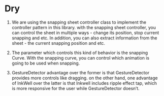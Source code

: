 # Dry

1) We are using the snapping sheet controller class to implement the controller pattern in this library.
with the snapping sheet controller, you can control the sheet in multiple ways - change its position,
stop current snapping and etc. In addition, you can also extract information from the sheet - the current snapping position and etc.

2) The parameter which controls this kind of behavior is the snapping Curve. 
With the snapping curve, you can control which animation is going to be used when snapping.

3) GestureDetector advantage over the former is that GestureDetector provides more controls like dragging. 
on the other hand, one advantage of InkWell over the latter is that Inkwell includes ripple effect tap, 
which is more responsive for the user while GestureDetector doesn’t.
